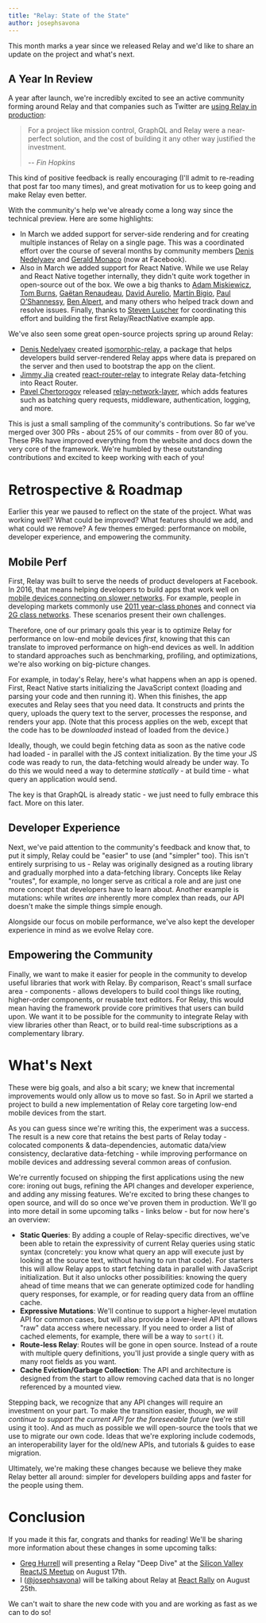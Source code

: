 ```yaml
---
title: "Relay: State of the State"
author: josephsavona
---
```


This month marks a year since we released Relay and we'd like to share an update on the project and what's next.

## A Year In Review

A year after launch, we're incredibly excited to see an active community forming around Relay and that companies such as Twitter are [using Relay in production](https://fabric.io/blog/building-fabric-mission-control-with-graphql-and-relay):

> For a project like mission control, GraphQL and Relay were a near-perfect solution, and the cost of building it any other way justified the investment.
>
> -- <cite>Fin Hopkins</cite>

This kind of positive feedback is really encouraging (I'll admit to re-reading that post far too many times), and great motivation for us to keep going and make Relay even better.

With the community's help we've already come a long way since the technical preview. Here are some highlights:

- In March we added support for server-side rendering and for creating multiple instances of Relay on a single page. This was a coordinated effort over the course of several months by community members [Denis Nedelyaev](https://github.com/denvned) and [Gerald Monaco](https://github.com/devknoll) (now at Facebook).
- Also in March we added support for React Native. While we use Relay and React Native together internally, they didn't quite work together in open-source out of the box. We owe a big thanks to [Adam Miskiewicz](https://github.com/skevy), [Tom Burns](https://github.com/boourns), [Gaëtan Renaudeau](https://github.com/gre), [David Aurelio](https://github.com/davidaurelio), [Martín Bigio](https://github.com/martinbigio), [Paul O’Shannessy](https://github.com/zpao), [Ben Alpert](https://github.com/spicyj), and many others who helped track down and resolve issues. Finally, thanks to [Steven Luscher](https://github.com/steveluscher) for coordinating this effort and building the first Relay/ReactNative example app.

We've also seen some great open-source projects spring up around Relay:

- [Denis Nedelyaev](https://github.com/denvned) created [isomorphic-relay](https://github.com/denvned/isomorphic-relay/), a package that helps developers build server-rendered Relay apps where data is prepared on the server and then used to bootstrap the app on the client.
- [Jimmy Jia](https://github.com/taion) created [react-router-relay](https://github.com/relay-tools/react-router-relay) to integrate Relay data-fetching into React Router.
- [Pavel Chertorogov](https://github.com/nodkz) released [relay-network-layer](https://github.com/nodkz/react-relay-network-layer), which adds features such as batching query requests, middleware, authentication, logging, and more.

This is just a small sampling of the community's contributions. So far we've merged over 300 PRs - about 25% of our commits - from over 80 of you. These PRs have improved everything from the website and docs down the very core of the framework. We're humbled by these outstanding contributions and excited to keep working with each of you!

# Retrospective & Roadmap

Earlier this year we paused to reflect on the state of the project. What was working well? What could be improved? What features should we add, and what could we remove? A few themes emerged: performance on mobile, developer experience, and empowering the community.

## Mobile Perf

First, Relay was built to serve the needs of product developers at Facebook. In 2016, that means helping developers to build apps that work well on [mobile devices connecting on slower networks](https://newsroom.fb.com/news/2015/10/news-feed-fyi-building-for-all-connectivity/). For example, people in developing markets commonly use [2011 year-class phones](https://code.facebook.com/posts/307478339448736/year-class-a-classification-system-for-android/) and connect via [2G class networks](https://code.facebook.com/posts/952628711437136/classes-performance-and-network-segmentation-on-android/). These scenarios present their own challenges.

Therefore, one of our primary goals this year is to optimize Relay for performance on low-end mobile devices *first*, knowing that this can translate to improved performance on high-end devices as well. In addition to standard approaches such as benchmarking, profiling, and optimizations, we're also working on big-picture changes.

For example, in today's Relay, here's what happens when an app is opened. First, React Native starts initializing the JavaScript context (loading and parsing your code and then running it). When this finishes, the app executes and Relay sees that you need data. It constructs and prints the query, uploads the query text to the server, processes the response, and renders your app. (Note that this process applies on the web, except that the code has to be *downloaded* instead of loaded from the device.)

Ideally, though, we could begin fetching data as soon as the native code had loaded - in parallel with the JS context initialization. By the time your JS code was ready to run, the data-fetching would already be under way. To do this we would need a way to determine *statically* - at build time - what query an application would send.

The key is that GraphQL is already static - we just need to fully embrace this fact. More on this later.

## Developer Experience

Next, we've paid attention to the community's feedback and know that, to put it simply, Relay could be "easier" to use (and "simpler" too). This isn't entirely surprising to us - Relay was originally designed as a routing library and gradually morphed into a data-fetching library. Concepts like Relay "routes", for example, no longer serve as critical a role and are just one more concept that developers have to learn about. Another example is mutations: while writes *are* inherently more complex than reads, our API doesn't make the simple things simple enough.

Alongside our focus on mobile performance, we've also kept the developer experience in mind as we evolve Relay core.

## Empowering the Community

Finally, we want to make it easier for people in the community to develop useful libraries that work with Relay. By comparison, React's small surface area - components - allows developers to build cool things like routing, higher-order components, or reusable text editors. For Relay, this would mean having the framework provide core primitives that users can build upon. We want it to be possible for the community to integrate Relay with view libraries other than React, or to build real-time subscriptions as a complementary library.

# What's Next

These were big goals, and also a bit scary; we knew that incremental improvements would only allow us to move so fast. So in April we started a project to build a new implementation of Relay core targeting low-end mobile devices from the start.

As you can guess since we're writing this, the experiment was a success. The result is a new core that retains the best parts of Relay today - colocated components & data-dependencies, automatic data/view consistency, declarative data-fetching - while improving performance on mobile devices and addressing several common areas of confusion.

We're currently focused on shipping the first applications using the new core: ironing out bugs, refining the API changes and developer experience, and adding any missing features. We're excited to bring these changes to open source, and will do so once we've proven them in production. We'll go into more detail in some upcoming talks - links below - but for now here's an overview:

- **Static Queries**: By adding a couple of Relay-specific directives, we've been able to retain the expressivity of current Relay queries using static syntax (concretely: you know what query an app will execute just by looking at the source text, without having to run that code). For starters this will allow Relay apps to start fetching data in parallel with JavaScript initialization. But it also unlocks other possibilities: knowing the query ahead of time means that we can generate optimized code for handling query responses, for example, or for reading query data from an offline cache.
- **Expressive Mutations**: We'll continue to support a higher-level mutation API for common cases, but will also provide a lower-level API that allows "raw" data access where necessary. If you need to order a list of cached elements, for example, there will be a way to `sort()` it.
- **Route-less Relay**: Routes will be gone in open source. Instead of a route with multiple query definitions, you'll just provide a single query with as many root fields as you want.
- **Cache Eviction/Garbage Collection**: The API and architecture is designed from the start to allow removing cached data that is no longer referenced by a mounted view.

Stepping back, we recognize that any API changes will require an investment on your part. To make the transition easier, though, *we will continue to support the current API for the foreseeable future* (we're still using it too). And as much as possible we will open-source the tools that we use to migrate our own code. Ideas that we're exploring include codemods, an interoperability layer for the old/new APIs, and tutorials & guides to ease migration.

Ultimately, we're making these changes because we believe they make Relay better all around: simpler for developers building apps and faster for the people using them.

# Conclusion

If you made it this far, congrats and thanks for reading! We'll be sharing more information about these changes in some upcoming talks:

- [Greg Hurrell](https://github.com/wincent) will presenting a Relay "Deep Dive" at the [Silicon Valley ReactJS Meetup](http://www.meetup.com/Silicon-Valley-ReactJS-Meetup/events/232236845/) on August 17th.
- I ([@josephsavona](https://github.com/josephsavona)) will be talking about Relay at [React Rally](http://www.reactrally.com (http://www.reactrally.com/)) on August 25th.

We can't wait to share the new code with you and are working as fast as we can to do so!
